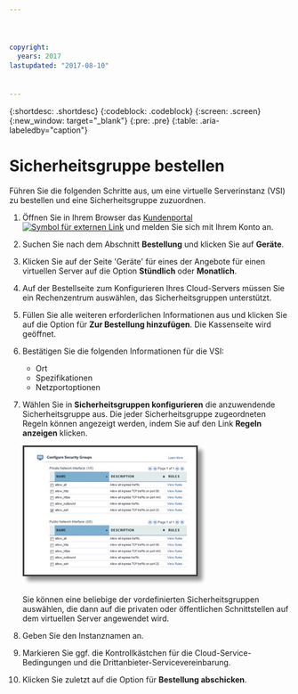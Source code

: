```yaml
---



copyright:
  years: 2017
lastupdated: "2017-08-10"


---
```


{:shortdesc: .shortdesc}
{:codeblock: .codeblock}
{:screen: .screen}
{:new_window: target="_blank"}
{:pre: .pre}
{:table: .aria-labeledby="caption"}

# Sicherheitsgruppe bestellen

Führen Sie die folgenden Schritte aus, um eine virtuelle Serverinstanz (VSI) zu bestellen und eine Sicherheitsgruppe zuzuordnen. 

1. Öffnen Sie in Ihrem Browser das [Kundenportal ![Symbol für externen Link](../../icons/launch-glyph.svg "Symbol für externen Link")](https://control.softlayer.com/) und melden Sie sich mit Ihrem Konto an. 
2. Suchen Sie nach dem Abschnitt **Bestellung** und klicken Sie auf **Geräte**. 
3. Klicken Sie auf der Seite 'Geräte' für eines der Angebote für einen virtuellen Server auf die Option **Stündlich** oder **Monatlich**. 
4. Auf der Bestellseite zum Konfigurieren Ihres Cloud-Servers müssen Sie ein Rechenzentrum auswählen, das Sicherheitsgruppen unterstützt.
5. Füllen Sie alle weiteren erforderlichen Informationen aus und klicken Sie auf die Option für **Zur Bestellung hinzufügen**. Die Kassenseite wird geöffnet. 
6. Bestätigen Sie die folgenden Informationen für die VSI:  

	* Ort
	* Spezifikationen
	* Netzportoptionen 

7. Wählen Sie in **Sicherheitsgruppen konfigurieren** die anzuwendende Sicherheitsgruppe aus. Die jeder Sicherheitsgruppe zugeordneten Regeln können angezeigt werden, indem Sie auf den Link **Regeln anzeigen** klicken.  

	![Angepasste Sicherheitsgruppe](./images/sgs.jpg)

	Sie können eine beliebige der vordefinierten Sicherheitsgruppen auswählen, die dann auf die privaten oder öffentlichen Schnittstellen auf dem virtuellen Server angewendet wird. 
	
8. Geben Sie den Instanznamen an. 
9. Markieren Sie ggf. die Kontrollkästchen für die Cloud-Service-Bedingungen und die Drittanbieter-Servicevereinbarung. 
10. Klicken Sie zuletzt auf die Option für **Bestellung abschicken**. 
